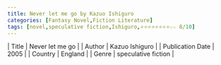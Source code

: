 ```yaml
---
title: Never let me go by Kazuo Ishiguro
categories: [Fantasy Novel,Fiction Literature]
tags: [novel,speculative fiction,Ishiguro,⭐⭐⭐⭐⭐⭐⭐⭐☆☆ 8/10]
---
```

        
| Title | Never let me go  |
| Author |  Kazuo Ishiguro  |
| Publication Date | 2005   |
| Country | England |
| Genre | speculative fiction  |
        